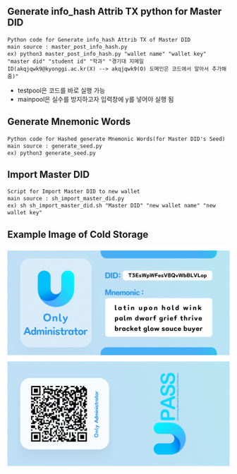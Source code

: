 ## Generate info_hash Attrib TX python for Master DID

```
Python code for Generate info_hash Attrib TX of Master DID
main source : master_post_info_hash.py
ex) python3 master_post_info_hash.py "wallet name" "wallet key" "master did" "student id" "학과" "경기대 지메일 ID(akqjqwk9@kyonggi.ac.kr(X) --> akqjqwk9(O) 도메인은 코드에서 알아서 추가해줌)"
```

- testpool은 코드를 바로 실행 가능
- mainpool은 실수를 방지하고자 입력창에 y를 넣어야 실행 됨

## Generate Mnemonic Words
```
Python code for Hashed generate Mnemonic Words(for Master DID's Seed)
main source : generate_seed.py
ex) python3 generate_seed.py
```

## Import Master DID
```
Script for Import Master DID to new wallet
main source : sh_import_master_did.py
ex) sh sh_import_master_did.sh "Master DID" "new wallet name" "new wallet key"
```

## Example Image of Cold Storage

<img src="./example_coldstorage.jpg">